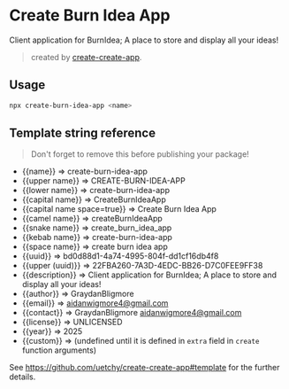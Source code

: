 # Create Burn Idea App

Client application for BurnIdea; A place to store and display all your ideas!

> created by [create-create-app](https://github.com/uetchy/create-create-app).

## Usage

```bash
npx create-burn-idea-app <name>
```

## Template string reference

> Don't forget to remove this before publishing your package!

- {{name}} => create-burn-idea-app
- {{upper name}} => CREATE-BURN-IDEA-APP
- {{lower name}} => create-burn-idea-app
- {{capital name}} => CreateBurnIdeaApp
- {{capital name space=true}} => Create Burn Idea App
- {{camel name}} => createBurnIdeaApp
- {{snake name}} => create_burn_idea_app
- {{kebab name}} => create-burn-idea-app
- {{space name}} => create burn idea app
- {{uuid}} => bd0d88d1-4a74-4995-804f-dd1cf16db4f8
- {{upper (uuid)}} => 22FBA260-7A3D-4EDC-BB26-D7C0FEE9FF38
- {{description}} => Client application for BurnIdea; A place to store and display all your ideas!
- {{author}} => GraydanBligmore
- {{email}} => aidanwigmore4@gmail.com
- {{contact}} => GraydanBligmore <aidanwigmore4@gmail.com>
- {{license}} => UNLICENSED
- {{year}} => 2025
- {{custom}} =>  (undefined until it is defined in `extra` field in `create` function arguments)

See https://github.com/uetchy/create-create-app#template for the further details.
